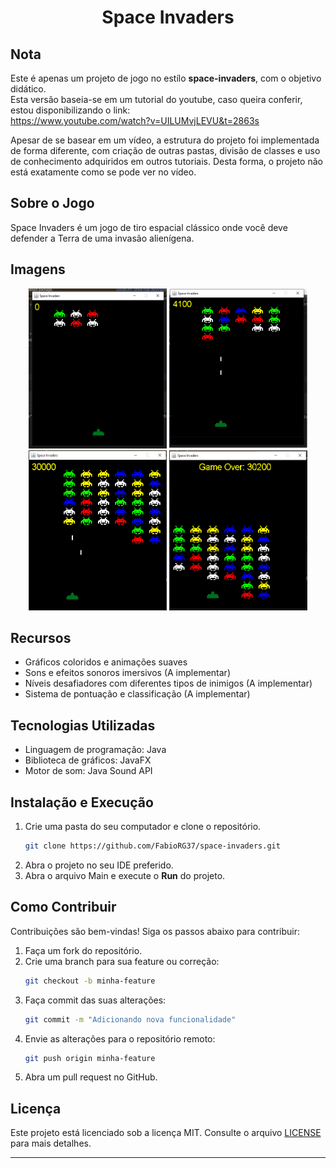 <h1 align='center'>Space Invaders</h1>


## Nota

Este é apenas um projeto de jogo no estílo **space-invaders**, com o objetivo didático.<br>
Esta versão baseia-se em um tutorial do youtube, caso queira conferir, estou disponibilizando o link:<br>
https://www.youtube.com/watch?v=UILUMvjLEVU&t=2863s

Apesar de se basear em um vídeo, a estrutura do projeto foi implementada de forma diferente, com criação de outras pastas, divisão de classes e uso de conhecimento adquiridos em outros tutoriais.
Desta forma, o projeto não está exatamente como se pode ver no vídeo.

## Sobre o Jogo
Space Invaders é um jogo de tiro espacial clássico onde você deve defender a Terra de uma invasão alienígena.

## Imagens
<p align='center'>
<img src="https://github.com/FabioRG37/space-invaders/blob/master/res/Images/Example_Space_Invaders.PNG" width="221" height="256" alt="Print do game emprodução">
<img src="https://github.com/FabioRG37/space-invaders/blob/master/res/Images/Example_Space_Invaders_2.PNG" width="221" height="256" alt="Print do game emprodução">
<img src="https://github.com/FabioRG37/space-invaders/blob/master/res/Images/Example_Space_Invaders_3.png" width="221" height="256" alt="Print do game emprodução">
<img src="https://github.com/FabioRG37/space-invaders/blob/master/res/Images/Example_Space_Invaders_4.png" width="221" height="256" alt="Print do game emprodução">
<!-- ![Print do game em produção](https://github.com/FabioRG37/space-invaders/blob/master/res/Images/Example_Space_Invaders.PNG) -->
</p>

## Recursos
- Gráficos coloridos e animações suaves
- Sons e efeitos sonoros imersivos (A implementar)
- Níveis desafiadores com diferentes tipos de inimigos (A implementar)
- Sistema de pontuação e classificação (A implementar)

## Tecnologias Utilizadas
- Linguagem de programação: Java
- Biblioteca de gráficos: JavaFX
- Motor de som: Java Sound API

## Instalação e Execução
1. Crie uma pasta do seu computador e clone o repositório.
   ```bash
   git clone https://github.com/FabioRG37/space-invaders.git
   ```
3. Abra o projeto no seu IDE preferido.
4. Abra o arquivo Main e execute o **Run** do projeto.

## Como Contribuir

Contribuições são bem-vindas! Siga os passos abaixo para contribuir:

1. Faça um fork do repositório.
2. Crie uma branch para sua feature ou correção:
   ```bash
   git checkout -b minha-feature
   ```
3. Faça commit das suas alterações:
   ```bash
   git commit -m "Adicionando nova funcionalidade"
   ```
4. Envie as alterações para o repositório remoto:
   ```bash
   git push origin minha-feature
   ```
5. Abra um pull request no GitHub.

## Licença

Este projeto está licenciado sob a licença MIT. Consulte o arquivo [LICENSE](LICENSE) para mais detalhes.

---

